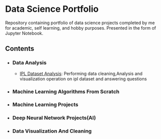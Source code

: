 # Data Science Portfolio



Repository containing portfolio of data science projects completed by me for academic, self learning, and hobby purposes. Presented in the form of Jupyter Notebook.

## Contents
  - ### Data Analysis 
      - [IPL Dataset Analysis](https://github.com/IamCoderAniket/Data_Analysis_and_visualization/blob/master/Ipl_data_analysis.ipynb): Performing data cleaning,Analysis and visualization operation on ipl dataset and answering questions 
  - ### Machine Learning Algorithms From Scratch
  - ### Machine Learning Projects
  - ### Deep Neural Network Projects(AI)
  - ### Data Visualization And Cleaning
  
   
  










